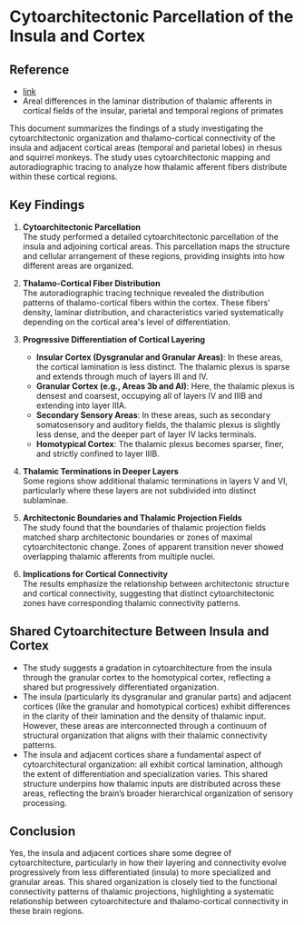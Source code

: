 # Cytoarchitectonic Parcellation of the Insula and Cortex


## Reference
- [link](https://pubmed.ncbi.nlm.nih.gov/821974/)
-  Areal differences in the laminar distribution of thalamic afferents in cortical fields of the insular, parietal and temporal regions of primates 

This document summarizes the findings of a study investigating the cytoarchitectonic organization and thalamo-cortical connectivity of the insula and adjacent cortical areas (temporal and parietal lobes) in rhesus and squirrel monkeys. The study uses cytoarchitectonic mapping and autoradiographic tracing to analyze how thalamic afferent fibers distribute within these cortical regions.

## Key Findings

1. **Cytoarchitectonic Parcellation**  
   The study performed a detailed cytoarchitectonic parcellation of the insula and adjoining cortical areas. This parcellation maps the structure and cellular arrangement of these regions, providing insights into how different areas are organized.

2. **Thalamo-Cortical Fiber Distribution**  
   The autoradiographic tracing technique revealed the distribution patterns of thalamo-cortical fibers within the cortex. These fibers' density, laminar distribution, and characteristics varied systematically depending on the cortical area's level of differentiation.

3. **Progressive Differentiation of Cortical Layering**
   - **Insular Cortex (Dysgranular and Granular Areas)**: In these areas, the cortical lamination is less distinct. The thalamic plexus is sparse and extends through much of layers III and IV.
   - **Granular Cortex (e.g., Areas 3b and AI)**: Here, the thalamic plexus is densest and coarsest, occupying all of layers IV and IIIB and extending into layer IIIA.
   - **Secondary Sensory Areas**: In these areas, such as secondary somatosensory and auditory fields, the thalamic plexus is slightly less dense, and the deeper part of layer IV lacks terminals.
   - **Homotypical Cortex**: The thalamic plexus becomes sparser, finer, and strictly confined to layer IIIB.

4. **Thalamic Terminations in Deeper Layers**  
   Some regions show additional thalamic terminations in layers V and VI, particularly where these layers are not subdivided into distinct sublaminae.

5. **Architectonic Boundaries and Thalamic Projection Fields**  
   The study found that the boundaries of thalamic projection fields matched sharp architectonic boundaries or zones of maximal cytoarchitectonic change. Zones of apparent transition never showed overlapping thalamic afferents from multiple nuclei.

6. **Implications for Cortical Connectivity**  
   The results emphasize the relationship between architectonic structure and cortical connectivity, suggesting that distinct cytoarchitectonic zones have corresponding thalamic connectivity patterns.

## Shared Cytoarchitecture Between Insula and Cortex

- The study suggests a gradation in cytoarchitecture from the insula through the granular cortex to the homotypical cortex, reflecting a shared but progressively differentiated organization.
- The insula (particularly its dysgranular and granular parts) and adjacent cortices (like the granular and homotypical cortices) exhibit differences in the clarity of their lamination and the density of thalamic input. However, these areas are interconnected through a continuum of structural organization that aligns with their thalamic connectivity patterns.
- The insula and adjacent cortices share a fundamental aspect of cytoarchitectural organization: all exhibit cortical lamination, although the extent of differentiation and specialization varies. This shared structure underpins how thalamic inputs are distributed across these areas, reflecting the brain’s broader hierarchical organization of sensory processing.

## Conclusion

Yes, the insula and adjacent cortices share some degree of cytoarchitecture, particularly in how their layering and connectivity evolve progressively from less differentiated (insula) to more specialized and granular areas. This shared organization is closely tied to the functional connectivity patterns of thalamic projections, highlighting a systematic relationship between cytoarchitecture and thalamo-cortical connectivity in these brain regions.
